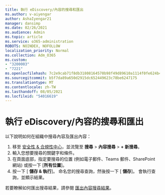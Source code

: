 ```yaml
---
title: 執行 eDiscovery/內容的搜尋和匯出
ms.author: v-aiyengar
author: AshaIyengar21
manager: dansimp
ms.date: 02/26/2021
ms.audience: Admin
ms.topic: article
ms.service: o365-administration
ROBOTS: NOINDEX, NOFOLLOW
localization_priority: Normal
ms.collection: Adm_O365
ms.custom:
- "3200003"
- "7221"
ms.openlocfilehash: 7c2e9cab71f8db31808164570b98f49d89610a1114f0fe624b4e6295c2b5d86d
ms.sourcegitcommit: b5f7da89a650d2915dc652449623c78be6247175
ms.translationtype: MT
ms.contentlocale: zh-TW
ms.lasthandoff: 08/05/2021
ms.locfileid: "54016619"
---
```

# <a name="perform-an-ediscoverycontent-search-and-export"></a>執行 eDiscovery/內容的搜尋和匯出

以下說明如何在組織中搜尋內容及匯出內容：

1. 移至 [安全性 & 合規性中心](https://go.microsoft.com/fwlink/?linkid=2086958)，並流覽至 **搜尋**  >  **內容搜尋**  >  **+ 新搜尋**。
1. 輸入您想要搜尋的關鍵字和條件。
1. 在頁面底部，指定要搜尋的位置 (例如電子郵件、Teams 郵件、SharePoint 網站) 或按一下 [**所有位置**]。
1. 按一下 [ **儲存 & 執行**]。 命名您的搜尋查詢，然後按一下 [ **儲存**]。 會執行查詢，並顯示結果。

若要瞭解如何匯出搜尋結果，請參閱 [匯出內容搜尋結果](https://go.microsoft.com/fwlink/?linkid=2102118)。

